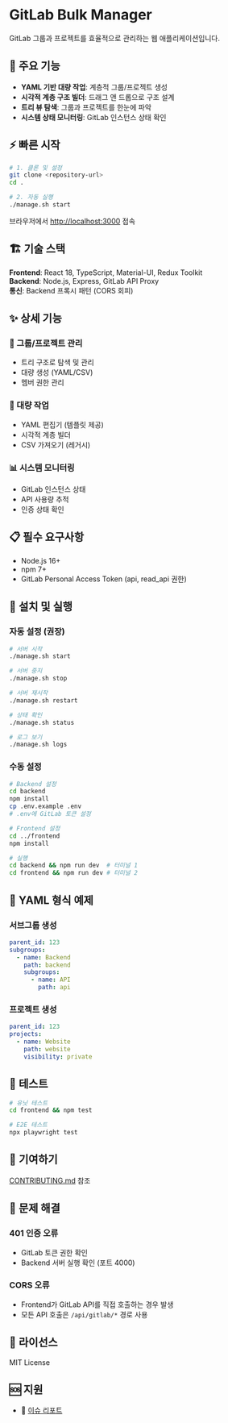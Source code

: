 # GitLab Bulk Manager

GitLab 그룹과 프로젝트를 효율적으로 관리하는 웹 애플리케이션입니다.

## 🌟 주요 기능

- **YAML 기반 대량 작업**: 계층적 그룹/프로젝트 생성
- **시각적 계층 구조 빌더**: 드래그 앤 드롭으로 구조 설계
- **트리 뷰 탐색**: 그룹과 프로젝트를 한눈에 파악
- **시스템 상태 모니터링**: GitLab 인스턴스 상태 확인


## ⚡ 빠른 시작

```bash
# 1. 클론 및 설정
git clone <repository-url>
cd .

# 2. 자동 실행
./manage.sh start
```

브라우저에서 [http://localhost:3000](http://localhost:3000) 접속

## 🏗️ 기술 스택

**Frontend**: React 18, TypeScript, Material-UI, Redux Toolkit  
**Backend**: Node.js, Express, GitLab API Proxy  
**통신**: Backend 프록시 패턴 (CORS 회피)

## ✨ 상세 기능

### 📁 그룹/프로젝트 관리
- 트리 구조로 탐색 및 관리
- 대량 생성 (YAML/CSV)
- 멤버 권한 관리

### 🚀 대량 작업
- YAML 편집기 (템플릿 제공)
- 시각적 계층 빌더
- CSV 가져오기 (레거시)

### 📊 시스템 모니터링
- GitLab 인스턴스 상태
- API 사용량 추적
- 인증 상태 확인

## 📋 필수 요구사항

- Node.js 16+
- npm 7+
- GitLab Personal Access Token (api, read_api 권한)

## 🚀 설치 및 실행

### 자동 설정 (권장)
```bash
# 서버 시작
./manage.sh start

# 서버 중지
./manage.sh stop  

# 서버 재시작
./manage.sh restart

# 상태 확인
./manage.sh status

# 로그 보기
./manage.sh logs
```

### 수동 설정
```bash
# Backend 설정
cd backend
npm install
cp .env.example .env
# .env에 GitLab 토큰 설정

# Frontend 설정
cd ../frontend
npm install

# 실행
cd backend && npm run dev  # 터미널 1
cd frontend && npm run dev # 터미널 2
```

## 📄 YAML 형식 예제

### 서브그룹 생성
```yaml
parent_id: 123
subgroups:
  - name: Backend
    path: backend
    subgroups:
      - name: API
        path: api
```

### 프로젝트 생성
```yaml
parent_id: 123
projects:
  - name: Website
    path: website
    visibility: private
```

## 🧪 테스트

```bash
# 유닛 테스트
cd frontend && npm test

# E2E 테스트
npx playwright test
```



## 🤝 기여하기

[CONTRIBUTING.md](./CONTRIBUTING.md) 참조

## 🐛 문제 해결

### 401 인증 오류
- GitLab 토큰 권한 확인
- Backend 서버 실행 확인 (포트 4000)

### CORS 오류
- Frontend가 GitLab API를 직접 호출하는 경우 발생
- 모든 API 호출은 `/api/gitlab/*` 경로 사용


## 📄 라이선스

MIT License

## 🆘 지원

- 🐛 [이슈 리포트](https://github.com/your-org/gitlab-bulk-manager/issues)